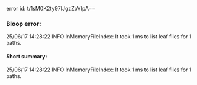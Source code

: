 error id: t/1sM0K2ty97IJgzZoVIpA==
### Bloop error:

25/06/17 14:28:22 INFO InMemoryFileIndex: It took 1 ms to list leaf files for 1 paths.
#### Short summary: 

25/06/17 14:28:22 INFO InMemoryFileIndex: It took 1 ms to list leaf files for 1 paths.